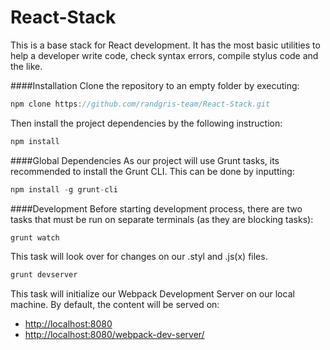 # React-Stack

This is a base stack for React development. It has the most basic utilities to help a developer write code, check syntax errors, compile stylus code and the like.

####Installation
Clone the repository to an empty folder by executing:

```javascript
npm clone https://github.com/randgris-team/React-Stack.git
```

Then install the project dependencies by the following instruction:


```javascript
npm install
```

####Global Dependencies
As our project will use Grunt tasks, its recommended to install the Grunt CLI. This can be done by inputting:

```javascript
npm install -g grunt-cli
```

####Development
Before starting development process, there are two tasks that must be run on separate terminals (as they are blocking tasks):

```javascript
grunt watch
```
This task will look over for changes on our .styl and .js(x) files. 

```javascript
grunt devserver
```

This task will initialize our Webpack Development Server on our local machine. By default, the content will be served on:
* [http://localhost:8080](http://localhost:8080)
* [http://localhost:8080/webpack-dev-server/](http://localhost:8080/webpack-dev-server/)
